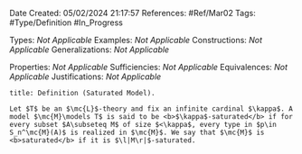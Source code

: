 <div class="topSpace"></div>

Date Created: 05/02/2024 21:17:57
References: #Ref/Mar02
Tags: #Type/Definition #In_Progress

Types: <i>Not Applicable</i>
Examples: <i>Not Applicable</i>
Constructions: <i>Not Applicable</i>
Generalizations: <i>Not Applicable</i>

Properties: <i>Not Applicable</i>
Sufficiencies: <i>Not Applicable</i>
Equivalences: <i>Not Applicable</i>
Justifications: <i>Not Applicable</i>

``` ad-Definition
title: Definition (Saturated Model).

Let $T$ be an $\mc{L}$-theory and fix an infinite cardinal $\kappa$. A model $\mc{M}\models T$ is said to be <b>$\kappa$-saturated</b> if for every subset $A\subseteq M$ of size $<\kappa$, every type in $p\in S_n^\mc{M}(A)$ is realized in $\mc{M}$. We say that $\mc{M}$ is <b>saturated</b> if it is $\l|M\r|$-saturated.

```
